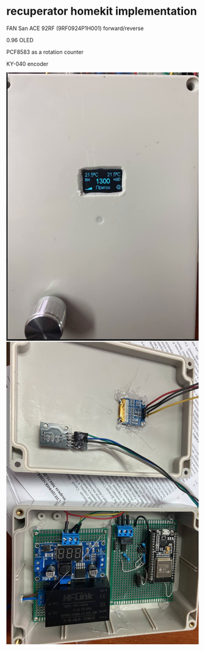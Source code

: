 # recuperator homekit implementation
FAN San ACE 92RF (9RF0924P1H001) forward/reverse

0.96 OLED

PCF8583 as a rotation counter 

KY-040 encoder


![](https://github.com/danilkorotkov/recuperator/blob/main/v1.png)
![](https://github.com/danilkorotkov/recuperator/blob/main/v1-1.png)
